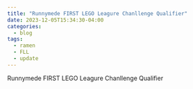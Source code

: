 ```yaml
---
title: "Runnymede FIRST LEGO Leagure Chanllenge Qualifier"
date: 2023-12-05T15:34:30-04:00
categories:
  - blog
tags:
  - ramen
  - FLL
  - update
---
```


Runnymede FIRST LEGO Leagure Chanllenge Qualifier
